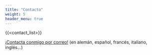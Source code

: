 ```yaml
---
title: "Contacto"
weight: 5
header_menu: true
---
```

{{<contact_list>}}

[¡Contacta conmigo por correo!](mailto:conversaconmax@gmail.com?subject=¡Hola!) (en alemán, español, francés, italiano, inglés...)